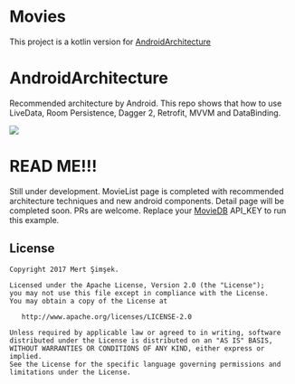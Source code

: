 # Movies

This project is a kotlin version for [AndroidArchitecture](https://github.com/iammert/AndroidArchitecture)

# AndroidArchitecture
Recommended architecture by Android. This repo shows that how to use LiveData, Room Persistence, Dagger 2, Retrofit, MVVM and DataBinding.

<img src="https://github.com/iammert/AndroidArchitecture/blob/master/art/art.png"/>

# READ ME!!!
Still under development. MovieList page is completed with recommended architecture techniques and new android components. Detail page will be completed soon. PRs are welcome.
Replace your [MovieDB](https://www.themoviedb.org/documentation/api?language=en) API_KEY to run this example.

License
--------


    Copyright 2017 Mert Şimşek.

    Licensed under the Apache License, Version 2.0 (the "License");
    you may not use this file except in compliance with the License.
    You may obtain a copy of the License at

       http://www.apache.org/licenses/LICENSE-2.0

    Unless required by applicable law or agreed to in writing, software
    distributed under the License is distributed on an "AS IS" BASIS,
    WITHOUT WARRANTIES OR CONDITIONS OF ANY KIND, either express or implied.
    See the License for the specific language governing permissions and
    limitations under the License.
